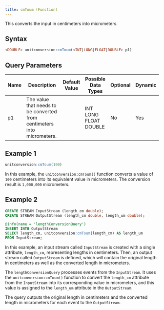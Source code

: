 ```yaml
---
title: cmToum (Function)
---
```


This converts the input in centimeters into micrometers.

## Syntax

```sql
<DOUBLE> unitconversion:cmToum(<INT|LONG|FLOAT|DOUBLE> p1)
```

## Query Parameters

| Name | Description  | Default Value | Possible Data Types   | Optional | Dynamic |
|------|--------------|---------------|-----------------------|----------|---------|
| p1   | The value that needs to be converted from centimeters into micrometers. |               | INT LONG FLOAT DOUBLE | No       | Yes     |

## Example 1

```sql
unitconversion:cmToum(100)
```

In this example, the `unitconversion:cmToum()` function converts a value of `100` centimeters into its equivalent value in micrometers. The conversion result is `1,000,000` micrometers.

## Example 2

```sql
CREATE STREAM InputStream (length_cm double);
CREATE STREAM OutputStream (length_cm double, length_um double);

@info(name = 'lengthConversionQuery')
INSERT INTO OutputStream
SELECT length_cm, unitconversion:cmToum(length_cm) AS length_um
FROM InputStream;
```

In this example, an input stream called `InputStream` is created with a single attribute, `length_cm`, representing lengths in centimeters. Then, an output stream called `OutputStream` is defined, which will contain the original length in centimeters as well as the converted length in micrometers.

The `lengthConversionQuery` processes events from the `InputStream`. It uses the `unitconversion:cmToum()` function to convert the `length_cm` attribute from the `InputStream` into its corresponding value in micrometers, and this value is assigned to the `length_um` attribute in the `OutputStream`.

The query outputs the original length in centimeters and the converted length in micrometers for each event to the `OutputStream`.

